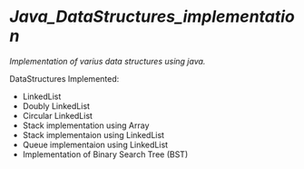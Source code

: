 # ***Java_DataStructures_implementation***
*Implementation of varius data structures using java.*

DataStructures Implemented:

* LinkedList
* Doubly LinkedList
* Circular LinkedList
* Stack implementation using Array
* Stack implementaion using LinkedList
* Queue implementaion using LinkedList
* Implementation of Binary Search Tree (BST)
